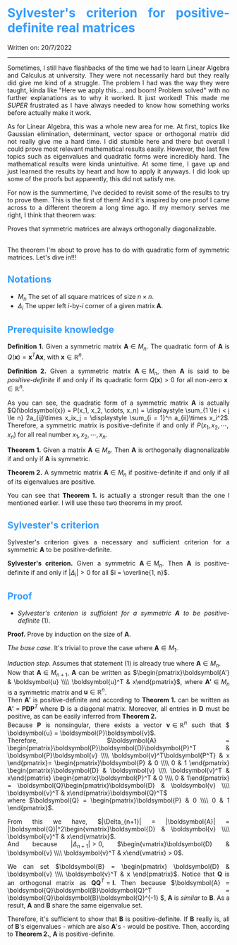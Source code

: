 <div style="text-align: justify">

# <span style="color:#339CFF"> Sylvester's criterion for positive-definite real matrices </span>
Written on: 20/7/2022
<hr>

Sometimes, I still have flashbacks of the time we had to learn Linear Algebra and Calculus at university. They were not necessarily hard but they really did give me kind of a struggle. The problem I had was the way they were taught, kinda like "Here we apply this.... and boom! Problem solved" with no further explanations as to why it worked. It just worked! This made me *SUPER* frustrated as I have always needed to know how something works before actually make it work.

As for Linear Algebra, this was a whole new area for me. At first, topics like Gaussian elimination, determinant, vector space or orthogonal matrix did not really give me a hard time. I did stumble here and there but overall I could prove most relevant mathematical results easily. However, the last few topics such as eigenvalues and quadratic forms were incredibly hard. The mathematical results were kinda unintuitive. At some time, I gave up and just learned the results by heart and how to apply it anyways. I did look up some of the proofs but apparently, this did not satisfy me.

For now is the summertime, I've decided to revisit some of the results to try to prove them. This is the first of them! And it's inspired by one proof I came across to a different theorem a long time ago. If my memory serves me right, I think that theorem was:

<div class="card card-body"> Proves that symmetric matrices are always orthogonally diagonalizable. </div>

<br>

The theorem I'm about to prove has to do with quadratic form of symmetric matrices. Let's dive in!!!


## <span style="color:#339CFF"> Notations </span>

* $M_n$ The set of all square matrices of size $n \times n$.
* $\Delta_i$ The upper left $i$-by-$i$ corner of a given matrix $\boldsymbol{A}$.
## <span style="color:#339CFF"> Prerequisite knowledge </span>


**Definition 1.** Given a symmetric matrix $\boldsymbol{A} \in M_n$. The quadratic form of $\boldsymbol{A}$ is $Q(\boldsymbol{x}) = \boldsymbol{x}^T\boldsymbol{A}\boldsymbol{x}$, with $\boldsymbol{x} \in \mathbb{R}^n$.

**Definition 2.** Given a symmetric matrix $\boldsymbol{A} \in M_n$, then $\boldsymbol{A}$ is said to be *positive-definite* if and only if its quadratic form $Q(\boldsymbol{x}) > 0$ for all non-zero $\boldsymbol{x} \in \mathbb{R}^n$.

As you can see, the quadratic form of a symmetric matrix $\boldsymbol{A}$ is actually $Q(\boldsymbol{x}) = P(x_1, x_2, \cdots, x_n) = \displaystyle \sum_{1 \le i < j \le n} 2a_{ij}\times x_ix_j = \displaystyle \sum_{i = 1}^n a_{ii}\times x_i^2$. Therefore, a symmetric matrix is positive-definite if and only if $P(x_1, x_2, \cdots, x_n)$ for all real number $x_1, x_2, \cdots, x_n$.

**Theorem 1.** Given a matrix $\boldsymbol{A} \in M_n$. Then $\boldsymbol{A}$ is orthogonally diagnonalizable if and only if $\boldsymbol{A}$ is symmetric.

**Theorem 2.** A symmetric matrix $\boldsymbol{A} \in M_n$ if positive-definite if and only if all of its eigenvalues are positive.

You can see that **Theorem 1.** is actually a stronger result than the one I mentioned earlier. I will use these two theorems in my proof.
## <span style="color:#339CFF"> Sylvester's criterion</span>

Sylvester's criterion gives a necessary and sufficient criterion for a symmetric $\boldsymbol{A}$ to be positive-definite.

**Sylvester's criterion.** Given a symmetric $\boldsymbol{A} \in M_n$. Then $\boldsymbol{A}$ is positive-definite if and only if $|\Delta_i| > 0$ for all $i = \overline{1, n}$.

## <span style="color:#339CFF"> Proof</span>

* *Sylvester's criterion is sufficient for a symmetric $\boldsymbol{A}$ to be positive-definite* (1).

**Proof.** Prove by induction on the size of $\boldsymbol{A}$.

*The base case.* It's trivial to prove the case where $\boldsymbol{A} \in M_1$.

*Induction step.* Assumes that statement (1) is already true where $\boldsymbol{A} \in M_n$.  
Now that $\boldsymbol{A} \in M_{n+1}$, $\boldsymbol{A}$ can be written as $\begin{pmatrix}\boldsymbol{A'} & \boldsymbol{u} \\\\ \boldsymbol{u}^T & x\end{pmatrix}$, where $\boldsymbol{A'} \in M_n$ is a symmetric matrix and $\boldsymbol{u} \in \mathbb{R}^n$.  
Then $\boldsymbol{A'}$ is positive-definite and according to **Theorem 1.** can be written as $\boldsymbol{A'} = \boldsymbol{P}\boldsymbol{D}\boldsymbol{P}^{T}$ where  $\boldsymbol{D}$ is a diagonal matrix. Moreover, all entries in $\boldsymbol{D}$ must be positive, as can be easily inferred from **Theorem 2.**  
Because $\boldsymbol{P}$ is nonsingular, there exists a vector $\boldsymbol{v} \in \mathbb{R}^n$ such that $ \boldsymbol{u} = \boldsymbol{P}\boldsymbol{v}$.  
Therefore, $\boldsymbol{A} = \begin{pmatrix}\boldsymbol{P}\boldsymbol{D}\boldsymbol{P}^T & \boldsymbol{P}\boldsymbol{v} \\\\ \boldsymbol{v}^T\boldsymbol{P^T} & x \end{pmatrix}= \begin{pmatrix}\boldsymbol{P} & 0 \\\\ 0 & 1 \end{pmatrix} \begin{pmatrix}\boldsymbol{D} & \boldsymbol{v} \\\\ \boldsymbol{v}^T & x\end{pmatrix} \begin{pmatrix}\boldsymbol{P}^T & 0 \\\\ 0 & 1\end{pmatrix} = \boldsymbol{Q}\begin{pmatrix}\boldsymbol{D} & \boldsymbol{v} \\\\ \boldsymbol{v}^T & x\end{pmatrix}\boldsymbol{Q}^T$  
where $\boldsymbol{Q} = \begin{pmatrix}\boldsymbol{P} & 0 \\\\ 0 & 1 \end{pmatrix}$.

From this we have, $|\Delta_{n+1}| = |\boldsymbol{A}| = |\boldsymbol{Q}|^2\begin{vmatrix}\boldsymbol{D} & \boldsymbol{v} \\\\ \boldsymbol{v}^T & x\end{vmatrix}$.  
And because $|\Delta_{n+1}|> 0$, $\begin{vmatrix}\boldsymbol{D} & \boldsymbol{v} \\\\ \boldsymbol{v}^T & x\end{vmatrix} > 0$.

We can set $\boldsymbol{B} = \begin{pmatrix} \boldsymbol{D} & \boldsymbol{v} \\\\ \boldsymbol{v}^T & x \end{pmatrix}$. Notice that $\boldsymbol{Q}$ is an orthogonal matrix as $\boldsymbol{Q}\boldsymbol{Q}^T = \boldsymbol{I}$. Then because $\boldsymbol{A} = \boldsymbol{Q}\boldsymbol{B}\boldsymbol{Q}^T = \boldsymbol{Q}\boldsymbol{B}\boldsymbol{Q}^{-1} $, $\boldsymbol{A}$ is *similar* to $\boldsymbol{B}$. As a result, $\boldsymbol{A}$ and $\boldsymbol{B}$ share the same eigenvalue set.

Therefore, it's sufficient to show that $\boldsymbol{B}$ is positive-definite. If $\boldsymbol{B}$ really is, all of $\boldsymbol{B}$'s eigenvalues - which are also $\boldsymbol{A}$'s - would be positive. Then, according to **Theorem 2.**, $\boldsymbol{A}$ is positive-definite.
</div>
